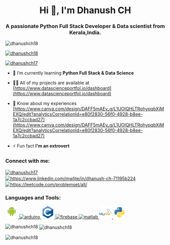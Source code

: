 <h1 align="center">Hi 👋, I'm Dhanush CH</h1>
<h3 align="center">A passionate Python Full Stack Developer & Data scientist from Kerala,India.</h3>

<p align="left"> <img src="https://komarev.com/ghpvc/?username=dhanushch18&label=Profile%20views&color=0e75b6&style=flat" alt="dhanushch18" /> </p>

<p align="left"> <a href="https://github.com/ryo-ma/github-profile-trophy"><img src="https://github-profile-trophy.vercel.app/?username=dhanushch18" alt="dhanushch18" /></a> </p>

<p align="left"> <a href="https://twitter.com/dhanushch17" target="blank"><img src="https://img.shields.io/twitter/follow/dhanushch17?logo=twitter&style=for-the-badge" alt="dhanushch17" /></a> </p>

- 🌱 I’m currently learning **Python Full Stack & Data Science**

- 👨‍💻 All of my projects are available at [https://www.datascienceportfol.io/dashboard](https://www.datascienceportfol.io/dashboard)

- 📄 Know about my experiences [https://www.canva.com/design/DAFF5mAEv_g/L1UOlQHLTRohypqbXjMEXQ/edit?analyticsCorrelationId=e80f2830-56f0-4928-b8ee-1a7c2ccbad27](https://www.canva.com/design/DAFF5mAEv_g/L1UOlQHLTRohypqbXjMEXQ/edit?analyticsCorrelationId=e80f2830-56f0-4928-b8ee-1a7c2ccbad27)

- ⚡ Fun fact **I'm an extrovert**

<h3 align="left">Connect with me:</h3>
<p align="left">
<a href="https://twitter.com/dhanushch17" target="blank"><img align="center" src="https://raw.githubusercontent.com/rahuldkjain/github-profile-readme-generator/master/src/images/icons/Social/twitter.svg" alt="dhanushch17" height="30" width="40" /></a>
<a href="https://linkedin.com/in/https://www.linkedin.com/mwlite/in/dhanush-ch-71195b224" target="blank"><img align="center" src="https://raw.githubusercontent.com/rahuldkjain/github-profile-readme-generator/master/src/images/icons/Social/linked-in-alt.svg" alt="https://www.linkedin.com/mwlite/in/dhanush-ch-71195b224" height="30" width="40" /></a>
<a href="https://www.leetcode.com/https://leetcode.com/problemset/all/" target="blank"><img align="center" src="https://raw.githubusercontent.com/rahuldkjain/github-profile-readme-generator/master/src/images/icons/Social/leet-code.svg" alt="https://leetcode.com/problemset/all/" height="30" width="40" /></a>
</p>

<h3 align="left">Languages and Tools:</h3>
<p align="left"> <a href="https://developer.android.com" target="_blank" rel="noreferrer"> <img src="https://raw.githubusercontent.com/devicons/devicon/master/icons/android/android-original-wordmark.svg" alt="android" width="40" height="40"/> </a> <a href="https://www.arduino.cc/" target="_blank" rel="noreferrer"> <img src="https://cdn.worldvectorlogo.com/logos/arduino-1.svg" alt="arduino" width="40" height="40"/> </a> <a href="https://www.cprogramming.com/" target="_blank" rel="noreferrer"> <img src="https://raw.githubusercontent.com/devicons/devicon/master/icons/c/c-original.svg" alt="c" width="40" height="40"/> </a> <a href="https://firebase.google.com/" target="_blank" rel="noreferrer"> <img src="https://www.vectorlogo.zone/logos/firebase/firebase-icon.svg" alt="firebase" width="40" height="40"/> </a> <a href="https://www.mathworks.com/" target="_blank" rel="noreferrer"> <img src="https://upload.wikimedia.org/wikipedia/commons/2/21/Matlab_Logo.png" alt="matlab" width="40" height="40"/> </a> <a href="https://www.mysql.com/" target="_blank" rel="noreferrer"> <img src="https://raw.githubusercontent.com/devicons/devicon/master/icons/mysql/mysql-original-wordmark.svg" alt="mysql" width="40" height="40"/> </a> <a href="https://www.python.org" target="_blank" rel="noreferrer"> <img src="https://raw.githubusercontent.com/devicons/devicon/master/icons/python/python-original.svg" alt="python" width="40" height="40"/> </a> </p>

<p><img align="left" src="https://github-readme-stats.vercel.app/api/top-langs?username=dhanushch18&show_icons=true&locale=en&layout=compact" alt="dhanushch18" /></p>

<p>&nbsp;<img align="center" src="https://github-readme-stats.vercel.app/api?username=dhanushch18&show_icons=true&locale=en" alt="dhanushch18" /></p>

<p><img align="center" src="https://github-readme-streak-stats.herokuapp.com/?user=dhanushch18&" alt="dhanushch18" /></p>
